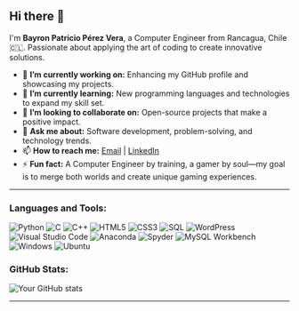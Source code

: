 ## Hi there 👋

I'm **Bayron Patricio Pérez Vera**, a Computer Engineer from Rancagua, Chile 🇨🇱. Passionate about applying the art of coding to create innovative solutions.

- 🔭 **I’m currently working on:** Enhancing my GitHub profile and showcasing my projects.
- 🌱 **I’m currently learning:** New programming languages and technologies to expand my skill set.
- 👯 **I’m looking to collaborate on:** Open-source projects that make a positive impact.
- 💬 **Ask me about:** Software development, problem-solving, and technology trends.
- 📫 **How to reach me:** [Email](mailto:bayron2033@gmail.com) | [LinkedIn](https://www.linkedin.com/in/bayron-patricio-pérez-vera-52a71b187/)
- ⚡ **Fun fact:** A Computer Engineer by training, a gamer by soul—my goal is to merge both worlds and create unique gaming experiences.

---

### Languages and Tools:

![Python](https://img.shields.io/badge/-Python-3776AB?logo=python&logoColor=white&style=flat)
![C](https://img.shields.io/badge/-C-A8B9CC?logo=c&logoColor=white&style=flat)
![C++](https://img.shields.io/badge/-C++-00599C?logo=c%2B%2B&logoColor=white&style=flat)
![HTML5](https://img.shields.io/badge/-HTML5-E34F26?logo=html5&logoColor=white&style=flat)
![CSS3](https://img.shields.io/badge/-CSS3-1572B6?logo=css3&logoColor=white&style=flat)
![SQL](https://img.shields.io/badge/-SQL-4479A1?logo=mysql&logoColor=white&style=flat)
![WordPress](https://img.shields.io/badge/-WordPress-21759B?logo=wordpress&logoColor=white&style=flat)
![Visual Studio Code](https://img.shields.io/badge/-VS%20Code-007ACC?logo=visual-studio-code&logoColor=white&style=flat)
![Anaconda](https://img.shields.io/badge/-Anaconda-44A833?logo=anaconda&logoColor=white&style=flat)
![Spyder](https://img.shields.io/badge/-Spyder-FF0000?logo=spyder%20ide&logoColor=white&style=flat)
![MySQL Workbench](https://img.shields.io/badge/-MySQL%20Workbench-4479A1?logo=mysql&logoColor=white&style=flat)
![Windows](https://img.shields.io/badge/-Windows-0078D6?logo=windows&logoColor=white&style=flat)
![Ubuntu](https://img.shields.io/badge/-Ubuntu-E95420?logo=ubuntu&logoColor=white&style=flat)


### GitHub Stats:

![Your GitHub stats](https://github-readme-stats.vercel.app/api?username=OnlyWritingCode&show_icons=true&theme=default&count_private=true)

---

